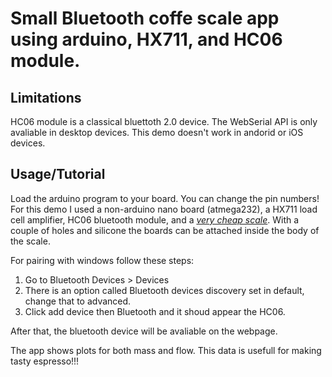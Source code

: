 # Small Bluetooth coffe scale app using arduino, HX711, and HC06 module.

## Limitations
HC06 module is a classical bluettoth 2.0 device. The WebSerial API is only avaliable in desktop devices. This demo doesn't work in andorid or iOS devices.

## Usage/Tutorial

Load the arduino program to your board. You can change the pin numbers!
For this demo I used a non-arduino nano board (atmega232), a HX711 load cell amplifier, HC06 bluetooth module, and a [_very cheap scale_](https://www.amazon.com/-/es/B%C3%A1scula-alimentos-recargable-b%C3%A1scula-multifunci%C3%B3n/dp/B0CC97WVSX/ref=sr_1_34?__mk_es_US=%C3%85M%C3%85%C5%BD%C3%95%C3%91&crid=3SF2GHS5C2R07&dib=eyJ2IjoiMSJ9.zGUXd8z3Su-lS9XpP42SSy_4Z4H9VrmT5VCSyUBOcNrYYHvclzNhneapiG4iOCmpW2M-xsnl7H3q930PvSHdRCE4MKJf4vpRR99dE1BCKBbE_Yat3YV7jtu6k02gWicnRNsnGG7eZsBJ-ZiY8epnAj5LZJvfm5jguETcofVINkZuoH0sj_8pdsN6hYk1Tin070hXtZOcnTUbQIedCraFEKRSoCMCdiGv8V72H6zFbGrD6io5OrwN9QlVTDXziwB0m3MznYBjs7I-tq_WYgdQEvhKocvWJ48Be-KEj8ZeBQQ.uij0hBXu4wb2jwRwOCE931b9D45blZg11tQjSZfgoDE&dib_tag=se&keywords=kitchen%2Bscale&qid=1708815984&sprefix=kitchenscale%2Caps%2C201&sr=8-34&th=1). With a couple of holes and silicone the boards can be attached inside the body of the scale.

For pairing with windows follow these steps:
1. Go to Bluetooth Devices > Devices
2. There is an option called Bluetooth devices discovery set in default, change that to advanced.
3. Click add device then Bluetooth and it shoud appear the HC06.

After that, the bluetooth device will be avaliable on the webpage.

The app shows plots for both mass and flow. This data is usefull for making tasty espresso!!!



